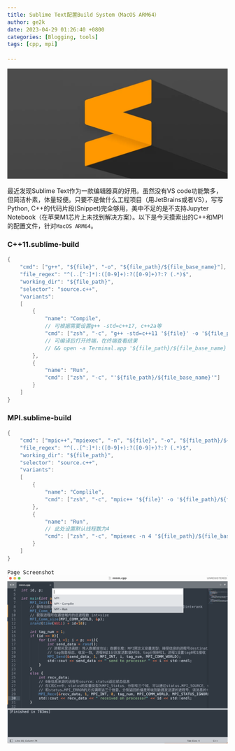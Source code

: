 ```yaml
---
title: Sublime Text配置Build System（MacOS ARM64）
author: ge2k
date: 2023-04-29 01:26:40 +0800 
categories: [Blogging, tools]
tags: [cpp, mpi]

---
```


![sublime.png](https://raw.githubusercontent.com/acse-yj522/acse-yj522.github.io/main/_posts/figures/230429sublime.webp)



最近发现Sublime Text作为一款编辑器真的好用。虽然没有VS code功能繁多，但简洁朴素，体量轻便。只要不是做什么工程项目（用JetBrains或者VS），写写Python, C++的代码片段(Snippet)完全够用，美中不足的是不支持Jupyter Notebook（在苹果M1芯片上未找到解决方案）。以下是今天摸索出的C++和MPI的配置文件，针对`MacOS ARM64`。

### C++11.sublime-build

```c++
{   
    "cmd": ["g++", "${file}", "-o", "${file_path}/${file_base_name}"],
    "file_regex": "^(..[^:]*):([0-9]+):?([0-9]+)?:? (.*)$",
    "working_dir": "${file_path}",
    "selector": "source.c++",
    "variants":
    [
        {
            "name": "Compile",
          	// 可根据需要设置g++ -std=c++17, c++2a等
            "cmd": ["zsh", "-c", "g++ -std=c++11 '${file}' -o '${file_path}/${file_base_name}'"] 
          	// 可编译后打开终端，在终端查看结果
            // && open -a Terminal.app '${file_path}/${file_base_name}'
        },
        {
            "name": "Run",
            "cmd": ["zsh", "-c", "'${file_path}/${file_base_name}'"]
        }
    ]
}
```

### MPI.sublime-build

```c++
{    
    "cmd": ["mpic++","mpiexec", "-n", "${file}", "-o", "${file_path}/${file_base_name}"],
    "file_regex": "^(..[^:]*):([0-9]+):?([0-9]+)?:? (.*)$",
    "working_dir": "${file_path}",
    "selector": "source.c++",
    "variants":
    [
        {
            "name": "Complile",
            "cmd": ["zsh", "-c", "mpic++ '${file}' -o '${file_path}/${file_base_name}'"]
        },
        {
            "name": "Run",
            // 此处设置默认线程数为4
            "cmd": ["zsh", "-c", "mpiexec -n 4 '${file_path}/${file_base_name}'"]
        }
    ]
}
```
`Page Screenshot`
![screenshot.png](https://raw.githubusercontent.com/acse-yj522/acse-yj522.github.io/main/_posts/figures/230429screenshot.png)
